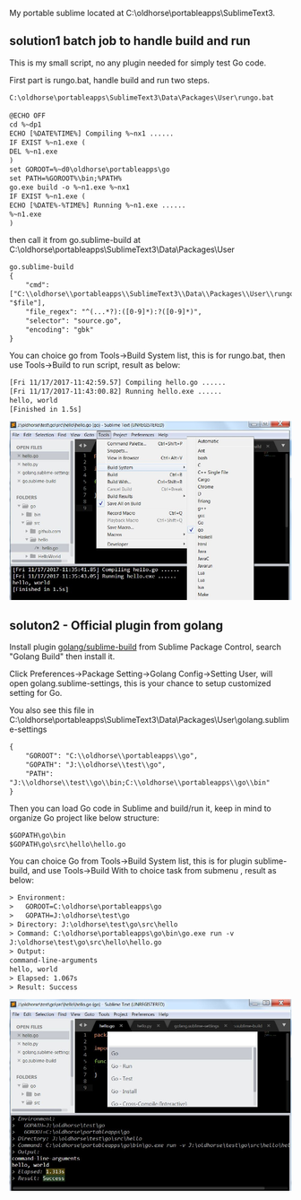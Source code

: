 My portable sublime located at C:\oldhorse\portableapps\SublimeText3.

## solution1 batch job to handle build and run
This is my small script, no any plugin needed for simply test Go code.

First part is rungo.bat, handle build and run two steps.

```
C:\oldhorse\portableapps\SublimeText3\Data\Packages\User\rungo.bat

@ECHO OFF  
cd %~dp1  
ECHO [%DATE%TIME%] Compiling %~nx1 ...... 
IF EXIST %~n1.exe (  
DEL %~n1.exe
) 
set GOROOT=%~d0\oldhorse\portableapps\go
set PATH=%GOROOT%\bin;%PATH% 
go.exe build -o %~n1.exe %~nx1 
IF EXIST %~n1.exe (  
ECHO [%DATE%-%TIME%] Running %~n1.exe ......   
%~n1.exe  
)
```

then call it from go.sublime-build at C:\oldhorse\portableapps\SublimeText3\Data\Packages\User

```
go.sublime-build
{  
    "cmd": ["C:\\oldhorse\\portableapps\\SublimeText3\\Data\\Packages\\User\\rungo.bat", "$file"],  
    "file_regex": "^(...*?):([0-9]*):?([0-9]*)",  
    "selector": "source.go",  
    "encoding": "gbk"  
}
```

You can choice go from Tools-&gt;Build System list, this is for rungo.bat, then use Tools-&gt;Build to run script, result as below:

```
[Fri 11/17/2017-11:42:59.57] Compiling hello.go ...... 
[Fri 11/17/2017-11:43:00.82] Running hello.exe ......   
hello, world
[Finished in 1.5s]
```

![](images/sublime-go-script2.jpg)

## soluton2 - Official plugin from golang

Install plugin [golang/sublime-build](https://github.com/golang/sublime-build) from Sublime Package Control, search "Golang Build" then install it.

Click Preferences-&gt;Package Setting-&gt;Golang Config-&gt;Setting User, will open golang.sublime-settings, this is your chance to setup customized setting for Go.

You also see this file in C:\oldhorse\portableapps\SublimeText3\Data\Packages\User\golang.sublime-settings

```
{
    "GOROOT": "C:\\oldhorse\\portableapps\\go",
    "GOPATH": "J:\\oldhorse\\test\\go",
    "PATH": "J:\\oldhorse\\test\\go\\bin;C:\\oldhorse\\portableapps\\go\\bin"  
}
```

Then you can load Go code in Sublime and build/run it, keep in mind to organize Go project like below structure:

```
$GOPATH\go\bin
$GOPATH\go\src\hello\hello.go
```

You can choice Go from Tools-&gt;Build System list, this is for plugin sublime-build, and use Tools-&gt;Build With to choice task from submenu , result as below:

```
> Environment:
>   GOROOT=C:\oldhorse\portableapps\go
>   GOPATH=J:\oldhorse\test\go
> Directory: J:\oldhorse\test\go\src\hello
> Command: C:\oldhorse\portableapps\go\bin\go.exe run -v J:\oldhorse\test\go\src\hello\hello.go
> Output:
command-line-arguments
hello, world
> Elapsed: 1.067s
> Result: Success
```

![](images/sublime-go-build.jpg)



